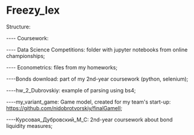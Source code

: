 # Freezy_lex

Structure:

---- Coursework: 

---- Data Science Competitions: folder with jupyter notebooks from online championships;

---- Econometrics: files from my homeworks;

----Bonds download: part of my 2nd-year coursework (python, selenium);

----hw_2_Dubrovskiy: example of parsing using bs4;

----my_variant_game: Game model, created for my team's start-up: https://github.com/nidobrotvorskiy/finalGameII;

----Курсовая_Дубровский_М_С: 2nd-year coursework about bond liquidity measures;
